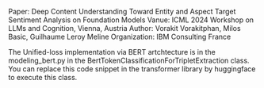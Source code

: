 Paper: Deep Content Understanding Toward Entity and Aspect Target Sentiment Analysis on Foundation Models
Vanue: ICML 2024 Workshop on LLMs and Cognition, Vienna, Austria
Author: Vorakit Vorakitphan, Milos Basic, Guilhaume Leroy Meline
Organization: IBM Consulting France

The Unified-loss implementation via BERT artchtecture is in the modeling_bert.py in the BertTokenClassificationForTripletExtraction class. 
You can replace this code snippet in the transformer library by huggingface to execute this class.
